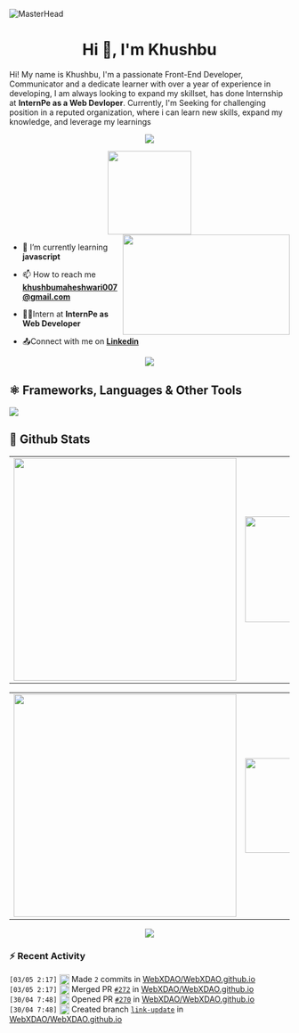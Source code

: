 ![MasterHead](https://camo.githubusercontent.com/48ec00ed4c84e771db4a1db90b56352923a8d644452a32b434d68e97006c9337/68747470733a2f2f63686b736b696c6c732e636f6d2f77702d636f6e74656e742f75706c6f6164732f323032302f30342f504e432d416e696d617465642d42616e6e6572732e676966)

<h1 align="center">Hi 👋, I'm Khushbu</h1
  
Hi! My name is Khushbu, I'm a passionate Front-End Developer, Communicator and a dedicate learner with over a year of experience in developing, I am always looking to expand my skillset, has done Internship at **InternPe as a Web Devloper**. Currently, I'm Seeking for challenging position in a reputed organization, where i can learn new skills, expand my knowledge, and leverage my learnings

<p align="center">
    <a href = "mailto: khushbumaheshwari007@gmail.com" target="_blank"><img src="https://img.shields.io/badge/khushbumaheshwari007@gmail.com-D74E43?style=for-the-badge&logo=gmail&logoColor=white"></a>
 </p>
 <div align="center">
    <img src="https://api.visitorbadge.io/api/visitors?path=https%3A%2F%2Fgithub.com%2Fkhushbumaheshwarii%2Fkhushbumaheshwarii&label=VISITORS&labelColor=%23d9e3f0&countColor=%232ccce4"  width="150" />
  
</div>
<img align="right" height="180" width="300" src="https://thumbs.gfycat.com/ContentHeftyGuillemot-size_restricted.gif" />
<div align="left">
  
- 🌱 I’m currently learning **javascript**
 
- 📫 How to reach me **khushbumaheshwari007@gmail.com**
  
- 👩‍💻Intern at **InternPe as Web Developer**
  
- 📤Connect with me on  <a href="https://linkedin.com/in/https://www.linkedin.com/in/khushbu-maheshwari-004214219/">**Linkedin**</a>
  
 </div>
<div align="center">  
    <a href="https://discord.com/users/992137362530390127"><img src="https://lanyard.cnrad.dev/api/992137362530390127" /></a>
</div>

<img src="https://www.animatedimages.org/data/media/562/animated-line-image-0111.gif" width="1000" height="2" />

<!-----------------------------------------------------------------------------------Other-------------------------------------------------------------------------------->

## ⚛️ Frameworks, Languages & Other Tools        
 
<p align="left"> 
 <img src="https://skillicons.dev/icons?i=js,react,bootstrap,c,html,css,mysql,github" />
</p>

<!------------------------------------------------------------ GITHUB STATS ------------------------------------------------------------------------>
        
## 💫 Github Stats

<table>    
<tr>
  <td align="center">
    <img width="400" src="https://github-readme-streak-stats.herokuapp.com/?user=khushbumaheshwarii&theme=synthwave" />
  </td>
  <td align="center">
    <img height="190" width="400" src="https://github-profile-trophy.vercel.app/?username=khushbumaheshwarii&theme=dracula&column=5" /> 
  </td>
</tr>
</table>

<table>    
<tr>
  <td align="center">
    <img width="400" src="https://github-readme-stats.vercel.app/api?username=khushbumaheshwarii&show_icons=true&locale=en&theme=synthwave" />
  </td>
  <td align="center">
    <img height="170" width="400" src="https://github-readme-stats.vercel.app/api/top-langs/?username=khushbumaheshwarii&layout=compact&theme=synthwave&langs_count=15" /> 
  </td>
</tr>
</table>

<div align="center">
  <img src="https://github-readme-activity-graph.cyclic.app/graph?username=khushbumaheshwarii&theme=synthwave-84&true&hide_border=true" />
</div>
        


### ⚡ Recent Activity  
<!--START_SECTION:activity-->  
 `[03/05 2:17]` <img alt="📝" src="https://github.com/cheesits456/github-activity-readme/raw/master/icons/commit.png" align="top" height="18"> Made `2` commits in [WebXDAO/WebXDAO.github.io](https://github.com/WebXDAO/WebXDAO.github.io)  
`[03/05 2:17]` <img alt="🎉" src="https://github.com/cheesits456/github-activity-readme/raw/master/icons/merge.png" align="top" height="18"> Merged PR [`#272`](https://github.com//WebXDAO/WebXDAO.github.io/pull/270 'Revert "about section & faq page updated ✨"') in [WebXDAO/WebXDAO.github.io](https://github.com/WebXDAO/WebXDAO.github.io)  
`[30/04 7:48]` <img alt="✅" src="https://github.com/cheesits456/github-activity-readme/raw/master/icons/pr-open.png" align="top" height="18"> Opened PR [`#270`](https://github.com//WebXDAO/WebXDAO.github.io/pull/270 'Revert "about section & faq page updated ✨"') in [WebXDAO/WebXDAO.github.io](https://github.com/WebXDAO/WebXDAO.github.io)  
`[30/04 7:48]` <img alt="📂" src="https://github.com/cheesits456/github-activity-readme/raw/master/icons/create-branch.png" align="top" height="18"> Created branch [`link-update`](https://github.com/khushbumaheshwarii/WebXDAO.github.io/tree/link-update) in [WebXDAO/WebXDAO.github.io](https://github.com/WebXDAO/WebXDAO.github.io)  

<!---------------------------------------------------------more detail--------------------------------------------------------->


